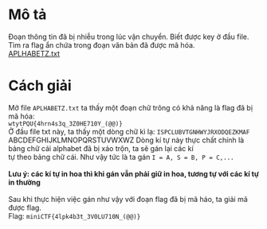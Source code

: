 # Mô tả
Đoạn thông tin đã bị nhiễu trong lúc vận chuyển. Biết được key ở đầu file. Tìm ra flag ẩn chứa trong đoạn văn bản đã được mã hóa.<br>
[APLHABETZ.txt](https://minictf.infosecptit.club/files/59da09335c69c632b74f45cd6279e1c7/APLHABEZ.txt?token=eyJ1c2VyX2lkIjo2OCwidGVhbV9pZCI6bnVsbCwiZmlsZV9pZCI6NDV9.ZuE4NA.XoxGQISdsIy4HoaseRo8gTsYUzg)
# Cách giải
Mở file ```APLHABETZ.txt``` ta thấy một đoạn chữ trông có khả năng là flag đã bị mã hóa:<br>
```wtytPQU{4hrn4s3q_3Z0HE710Y_(@@)}```<br>
Ở đầu file txt này, ta thấy một dòng chữ kì lạ: ```ISPCLUBVTGNHWYJRXODQEZKMAF```
                                                   ABCDEFGHIJKLMNOPQRSTUVWXWZ
Dòng kí tự này thực chất chính là bảng chữ cái alphabet đã bị xáo trộn, ta sẽ gán lại các kí<br>
tự theo bảng chữ cái. Như vậy tức là ta gán ```I = A, S = B, P = C,...```<br><br>
**Lưu ý: các kí tự in hoa thì khi gán vẫn phải giữ in hoa, tương tự với các kí tự in thường**<br><br>
Sau khi thực hiện việc gán như vậy với đoạn flag đã bị mã háo, ta giải mã được flag.<br>
Flag: ```miniCTF{4lpk4b3t_3V0LU710N_(@@)}```
